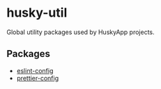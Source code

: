 # husky-util

Global utility packages used by HuskyApp projects.

## Packages

-   [eslint-config](/tree/master/packages/eslint-config)
-   [prettier-config](/tree/master/packages/prettier-config)
